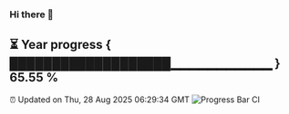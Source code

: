 ### Hi there 👋
⏳ Year progress { ███████████████████▁▁▁▁▁▁▁▁▁▁▁ } 65.55 %
---
⏰ Updated on Thu, 28 Aug 2025 06:29:34 GMT
![Progress Bar CI](https://github.com/liununu/liununu/workflows/Progress%20Bar%20CI/badge.svg)

